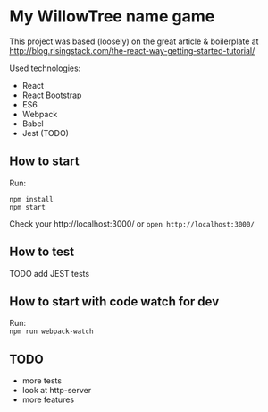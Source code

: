 # My WillowTree name game

This project was based (loosely) on the great article & boilerplate at
http://blog.risingstack.com/the-react-way-getting-started-tutorial/

Used technologies:  

- React
- React Bootstrap
- ES6
- Webpack
- Babel
- Jest (TODO)

## How to start

Run:  
```
npm install
npm start
```

Check your http://localhost:3000/ or  `open http://localhost:3000/`

## How to test

TODO add JEST tests

## How to start with code watch for dev

Run:  
`npm run webpack-watch`

## TODO

- more tests
- look at http-server
- more features
